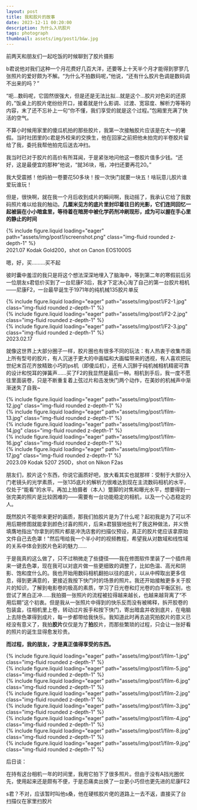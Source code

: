 ```yaml
---
layout: post
title: 我和胶片的故事
date: 2023-12-11 00:20:00
description: 为什么入坑胶片
tags: photograph
thumbnail: assets/img/post1/b&w.jpg
---
```


前两天和朋友们一起吃饭的时候聊到了胶片摄影

b君说他对我们这种一个月花费好几百大洋，还要等上十天半个月才能得到寥寥几张照片的爱好颇为不解。“为什么不拍数码呢，”他说，“还有什么胶片色调是数码调不出来的吗？”

“呃...数码呢，它固然很强大，但是还是无法比拟...就是这个...胶片对色彩的还原的，”饭桌上的胶片佬纷纷开口，接着就是什么影调、过渡、宽容度、解析力等等的内容，末了还不忘补上一句“你不懂，我们享受的就是这个过程。”包厢里充满了快活的空气。

不算小时候用家里的傻瓜机拍的那些胶片，我第一次接触胶片应该是在大一的暑假。当时社团里的c君是外校来的交换生，他在回家之前把他未拍完的半卷胶片留给了我，委托我帮他拍完后送去冲扫。

我当时已对于胶片的高价有所耳闻，于是紧张地问他这一卷胶片值多少钱。“还好，这是最便宜的那种”他说，“就36块，哦，冲扫还要再花20。”

我大受震撼！他妈拍一卷要花50多块！按一次快门就要一块五！啥玩意儿胶片谁爱玩谁玩！

但是，很快啊，就在我一个月后收到成片的瞬间啊，我动摇了，我承认它给了我数码照片难以给我的触动。**几厘米见方的底片里封印着往日的光影，它们连同回忆一起被装在小小暗盒里，等待着在暗房中被化学药剂冲刷现形，成为可以握在手心里的静止的时间**

<div class="row mt-3">
    <div class="col-sm mt-3 mt-md-0">
        {% include figure.liquid loading="eager" path="assets/img/post1/screenshot.png" class="img-fluid rounded z-depth-1" %}
    </div>
</div>

<div class="caption">
    2021.07 Kodak Gold200，shot on Canon EOS1000S
</div>


嗯，好，买………买不起

彼时囊中羞涩的我只是将这个想法深深地埋入了脑海中，等到第二年的寒假前后另一位朋友s君低价买到了一台尼康F3后，我才下定决心淘了自己的第一台胶片相机——尼康F2，一台最早诞生于1971年的纯机械135胶片单反

<div class="row mt-3">
    <div class="col-sm mt-3 mt-md-0">
        {% include figure.liquid loading="eager" path="assets/img/post1/F2-1.jpg" class="img-fluid rounded z-depth-1" %}
    </div>
    <div class="col-sm mt-3 mt-md-0">
        {% include figure.liquid loading="eager" path="assets/img/post1/F2-2.jpg" class="img-fluid rounded z-depth-1" %}
    </div>
    <div class="col-sm mt-3 mt-md-0">
        {% include figure.liquid loading="eager" path="assets/img/post1/F2-3.jpg" class="img-fluid rounded z-depth-1" %}
    </div>
</div>

<div class="caption">
    2023.02.17
</div>

就像这世界上大部分圈子一样，胶片圈也有很多不同的玩法：有人热衷于收集市面上所有型号的胶片，有人沉迷于更大的中画幅和大画幅带来的透视，有人喜欢把玩世纪末百花齐放精致小巧的ps机（即傻瓜机），还有人沉醉于纯机械相机精密可靠的设计和悦耳的弹簧声……买了F2的我显然是最后一种。相机到手后，我一度不愿往里面装卷，只是不断重复着上弦过片和击发快门两个动作，在美妙的机械声中渐渐迷失了自我~

<div class="row mt-3">
    <div class="col-sm mt-3 mt-md-0">
        {% include figure.liquid loading="eager" path="assets/img/post1/film-12.jpg" class="img-fluid rounded z-depth-1" %}
    </div>
    <div class="col-sm mt-3 mt-md-0">
        {% include figure.liquid loading="eager" path="assets/img/post1/film-13.jpg" class="img-fluid rounded z-depth-1" %}
    </div>
</div>

<div class="row mt-3">
    <div class="col-sm mt-3 mt-md-0">
        {% include figure.liquid loading="eager" path="assets/img/post1/film-14.jpg" class="img-fluid rounded z-depth-1" %}
    </div>
    <div class="col-sm mt-3 mt-md-0">
        {% include figure.liquid loading="eager" path="assets/img/post1/film-16.jpg" class="img-fluid rounded z-depth-1" %}
    </div>
    <div class="col-sm mt-3 mt-md-0">
        {% include figure.liquid loading="eager" path="assets/img/post1/film-17.jpg" class="img-fluid rounded z-depth-1" %}
    </div>
</div>

<div class="caption">
    2023.09 Kodak 5207 250D，shot on Nikon F2as
</div>


朋友们，胶片这个东西，你说它画质好吧，放大看其实也就那样：受制于大部分入门老镜头的光学素质，一张135底片的解析力很难达到现在主流数码相机的水平，仅处于“能看”的水平。再加上拍摄者（本人）蹩脚的对焦和曝光水平，想要得到一张完美的照片是比较困难的——需要有一台功能稳定的相机，以及一个心态稳定的人。

既然胶片不能带来更好的画质，那我们拍胶片是为了什么呢？起初我是为了可以不用后期修图就能拿到颜色讨喜的照片，后来s君狠狠地批判了我这种做法，并义愤填膺地指出"你拿到的照片都是冲洗店套的扫描仪预设，真正的胶片佬应该拿原始文件自己去色罩！"然后甩给我一个半小时的视频教程，希望我从对数域和线性域的关系中体会到胶片色彩的魅力……

于是我真的这么做了，只不过稍微走了些捷径——我在修图软件里装了一个插件用来一键去色罩，现在我可以对底片做一些更细致的调整了，比如色温、高光和阴影、饱和度什么的。我也开始用数码相机翻拍以往的底片，以从中榨取出更多信息，得到更满意的，更接近我按下快门时的场景的照片。我还开始接触更多关于胶片的知识，了解到电影卷的极高的素质，学习了日光卷和灯光卷的白平衡区别，也尝试了黑白正冲……我拍摄一张照片的流程被拉得越来越长，也越来越背离了“不用后期”这个初衷。但是我从一张照片中得到的快乐反而没有被稀释，拆开胶卷的包装盒，往相机里上卷，转动过片扳手和按下快门，寄出暗盒并收到底片，在电脑上去除色罩得到成片，每一步都带给我快乐。我知道此时再去追究拍胶片的意义已经没有意义了，我拍**胶片**仅仅是为了**拍**胶片，而那些繁琐的过程，只会让一张好看的照片的诞生显得愈发珍贵。

**而过程，我的朋友，才是真正值得享受的东西。**

<div class="row mt-3">
    <div class="col-sm mt-3 mt-md-0">
        {% include figure.liquid loading="eager" path="assets/img/post1/film-1.jpg" class="img-fluid rounded z-depth-1" %}
    </div>
    <div class="col-sm mt-3 mt-md-0">
        {% include figure.liquid loading="eager" path="assets/img/post1/film-5.jpg" class="img-fluid rounded z-depth-1" %}
    </div>
    <div class="col-sm mt-3 mt-md-0">
        {% include figure.liquid loading="eager" path="assets/img/post1/film-6.jpg" class="img-fluid rounded z-depth-1" %}
    </div>
</div>

<div class="row mt-3">
    <div class="col-sm mt-3 mt-md-0">
        {% include figure.liquid loading="eager" path="assets/img/post1/film-2.jpg" class="img-fluid rounded z-depth-1" %}
    </div>
    <div class="col-sm mt-3 mt-md-0">
        {% include figure.liquid loading="eager" path="assets/img/post1/film-3.jpg" class="img-fluid rounded z-depth-1" %}
    </div>
    <div class="col-sm mt-3 mt-md-0">
        {% include figure.liquid loading="eager" path="assets/img/post1/film-4.jpg" class="img-fluid rounded z-depth-1" %}
    </div>
    <div class="col-sm mt-3 mt-md-0">
        {% include figure.liquid loading="eager" path="assets/img/post1/film-8.jpg" class="img-fluid rounded z-depth-1" %}
    </div>
    <div class="col-sm mt-3 mt-md-0">
        {% include figure.liquid loading="eager" path="assets/img/post1/film-9.jpg" class="img-fluid rounded z-depth-1" %}
    </div>
</div>

后日谈：

在持有这台相机一年的时间里，我用它拍下了很多照片。但由于没有A挡光圈优先，使用起来还是颇有不便，于是忍痛卖出换了一台更小巧但也更先进的尼康FE2

s君？不对，应该暂时叫他s桑，他在硬核胶片佬的道路上一去不返，直接买了台扫描仪在家里扫胶片


